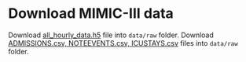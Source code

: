 # Download MIMIC-III data
Download [all_hourly_data.h5](https://console.cloud.google.com/storage/browser/mimic_extract) file into `data/raw` folder.
Download [ADMISSIONS.csv, NOTEEVENTS.csv, ICUSTAYS.csv](https://physionet.org/content/mimiciii/1.4/) files into `data/raw` folder.
